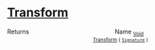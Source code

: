 # [Transform](./OnePixelThinning-100663684.md)



Returns<img width=200/>Name
<sub>[Void](https://docs.microsoft.com/en-us/dotnet/api/System.Void)</sub><img width=200/><sub>[Transform](./OnePixelThinning-100663684.md) ( [`Signature`](./../../Signature.md) )</sub><br>


